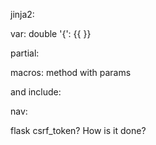 jinja2:

var: double '{': {{ }}

partial:

macros: method with params

and include:


nav:


flask csrf_token? How is it done?